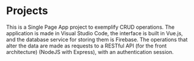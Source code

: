 # Projects

This is a Single Page App project to exemplify CRUD operations. The application is made in Visual Studio Code, the interface is built in Vue.js, and the database service for storing them is Firebase. The operations that alter the data are made as requests to a RESTful API (for the front architecture) (NodeJS with Express), with an authentication session.
